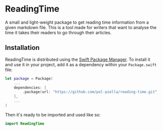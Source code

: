 # ReadingTime

A small and light-weight package to get reading time information from a given markdown file. This is a tool made for writers that want to analyse the time it takes their readers to go through their articles.

## Installation

ReadingTime is distributed using the [Swift Package Manager](https://swift.org/package-manager). To install it and use it in your project, add it as a dependency within your `Package.swift` file:

```swift
let package = Package(
    ...
    dependencies: [
        .package(url: "https://github.com/pol-piella/reading-time.git", from: "1.0.0")
    ],
    ...
)
```

Then it's ready to be imported and used like so:

```swift
import ReadingTime
```
